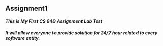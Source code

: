 ## **Assignment1**
 #### _This is My First CS 648 Assignment Lab Test_
 ##### _It will allow everyone to provide solution for_ _**24/7**_ _hour related to every software entity._
